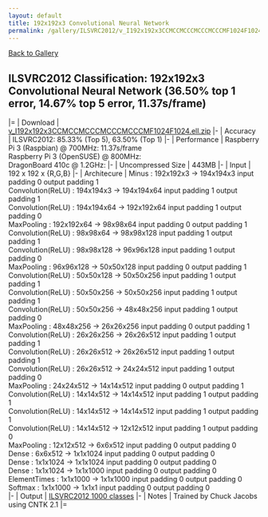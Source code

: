 ```yaml
---
layout: default
title: 192x192x3 Convolutional Neural Network
permalink: /gallery/ILSVRC2012/v_I192x192x3CCMCCMCCCMCCCMCCCMF1024F1024
---
```


[Back to Gallery](/ELL/gallery)

## ILSVRC2012 Classification: 192x192x3 Convolutional Neural Network (36.50% top 1 error, 14.67% top 5 error, 11.37s/frame)

|=
| Download | [v_I192x192x3CCMCCMCCCMCCCMCCCMF1024F1024.ell.zip](https://github.com/Microsoft/ELL-models/raw/master/models/ILSVRC2012/v_I192x192x3CCMCCMCCCMCCCMCCCMF1024F1024/v_I192x192x3CCMCCMCCCMCCCMCCCMF1024F1024.ell.zip)
|-
| Accuracy | ILSVRC2012: 85.33% (Top 5), 63.50% (Top 1) 
|-
| Performance | Raspberry Pi 3 (Raspbian) @ 700MHz: 11.37s/frame<br>Raspberry Pi 3 (OpenSUSE) @ 800MHz: <br>DragonBoard 410c @ 1.2GHz:
|-
| Uncompressed Size | 443MB
|-
| Input | 192 x 192 x {R,G,B}
|-
| Architecure | Minus :  192x192x3  ->  194x194x3  input padding 0  output padding 1<br>Convolution(ReLU) :  194x194x3  ->  194x194x64  input padding 1  output padding 1<br>Convolution(ReLU) :  194x194x64  ->  192x192x64  input padding 1  output padding 0<br>MaxPooling :  192x192x64  ->  98x98x64  input padding 0  output padding 1<br>Convolution(ReLU) :  98x98x64  ->  98x98x128  input padding 1  output padding 1<br>Convolution(ReLU) :  98x98x128  ->  96x96x128  input padding 1  output padding 0<br>MaxPooling :  96x96x128  ->  50x50x128  input padding 0  output padding 1<br>Convolution(ReLU) :  50x50x128  ->  50x50x256  input padding 1  output padding 1<br>Convolution(ReLU) :  50x50x256  ->  50x50x256  input padding 1  output padding 1<br>Convolution(ReLU) :  50x50x256  ->  48x48x256  input padding 1  output padding 0<br>MaxPooling :  48x48x256  ->  26x26x256  input padding 0  output padding 1<br>Convolution(ReLU) :  26x26x256  ->  26x26x512  input padding 1  output padding 1<br>Convolution(ReLU) :  26x26x512  ->  26x26x512  input padding 1  output padding 1<br>Convolution(ReLU) :  26x26x512  ->  24x24x512  input padding 1  output padding 0<br>MaxPooling :  24x24x512  ->  14x14x512  input padding 0  output padding 1<br>Convolution(ReLU) :  14x14x512  ->  14x14x512  input padding 1  output padding 1<br>Convolution(ReLU) :  14x14x512  ->  14x14x512  input padding 1  output padding 1<br>Convolution(ReLU) :  14x14x512  ->  12x12x512  input padding 1  output padding 0<br>MaxPooling :  12x12x512  ->  6x6x512  input padding 0  output padding 0<br>Dense :  6x6x512  ->  1x1x1024  input padding 0  output padding 0<br>Dense :  1x1x1024  ->  1x1x1024  input padding 0  output padding 0<br>Dense :  1x1x1024  ->  1x1x1000  input padding 0  output padding 0<br>ElementTimes :  1x1x1000  ->  1x1x1000  input padding 0  output padding 0<br>Softmax :  1x1x1000  ->  1x1x1  input padding 0  output padding 0<br>
|-
| Output | [ILSVRC2012 1000 classes](https://github.com/Microsoft/ELL-models/raw/master/models/ILSVRC2012/ImageNetLabels.txt)
|-
| Notes | Trained by Chuck Jacobs using CNTK 2.1
|=
